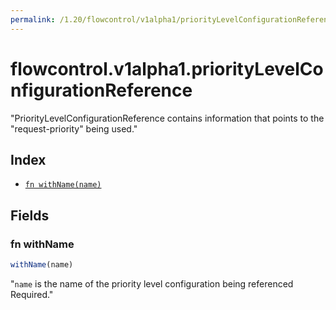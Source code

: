 ```yaml
---
permalink: /1.20/flowcontrol/v1alpha1/priorityLevelConfigurationReference/
---
```


# flowcontrol.v1alpha1.priorityLevelConfigurationReference

"PriorityLevelConfigurationReference contains information that points to the \"request-priority\" being used."

## Index

* [`fn withName(name)`](#fn-withname)

## Fields

### fn withName

```ts
withName(name)
```

"`name` is the name of the priority level configuration being referenced Required."